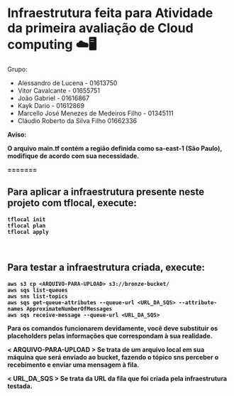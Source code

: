 # Infraestrutura feita para Atividade da primeira avaliação de Cloud computing ☁️🖥️

Grupo:
- Alessandro de Lucena - 01613750
- Vitor Cavalcante - 01655751
- João Gabriel  - 01616867
- Kayk Dario - 01612869
- Marcello José Menezes de Medeiros Filho - 01345111
- Cláudio Roberto da Silva Filho 01662336

<b>Aviso:<b> <p>O arquivo main.tf contém a região definida como sa-east-1 (São Paulo), modifique de acordo com sua necessidade.</p>

=======
## Para aplicar a infraestrutura presente neste projeto com tflocal, execute:
```
tflocal init
tflocal plan
tflocal apply
```
<br>

## Para testar a infraestrutura criada, execute:
```
aws s3 cp <ARQUIVO-PARA-UPLOAD> s3://bronze-bucket/
aws sqs list-queues
aws sns list-topics
aws sqs get-queue-attributes --queue-url <URL_DA_SQS> --attribute-names ApproximateNumberOfMessages
aws sqs receive-message --queue-url <URL_DA_SQS>
```

<p>Para os comandos funcionarem devidamente, você deve substituir os placeholders pelas informações que correspondam à sua realidade.</p>
<p> < ARQUIVO-PARA-UPLOAD > Se trata de um arquivo local em sua máquina que será enviado ao bucket, fazendo o tópico sns perceber o recebimento e enviar uma mensagem à fila. </p>
<p> < URL_DA_SQS > Se trata da URL da fila que foi criada pela infraestrutura testada. </p>
